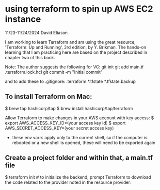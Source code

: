 # using terraform to spin up AWS EC2 instance
11/23-11/24/2024
David Eliason

I am working to learn Terraform and am using the great resource, 'Terraform: Up and Running', 3rd edition, by Y. Brikman.
The hands-on learning that I am practicing here are based on the project described in chapter two of this book.

Note: The author suggests the following for VC:
git init
git add main.tf .terraform.lock.hcl
git commit -m "Initial commit"

and to add these to .gitignore:
.terraform
*.tfstate
*.tfstate.backup

## To install Terraform on Mac:
$ brew tap hashicorp/tap
$ brew install hashicorp/tap/terraform

Allow Terraform to make changes in your AWS account with key access:
$ export AWS_ACCESS_KEY_ID=(your access key id)
$ export AWS_SECRET_ACCESS_KEY=(your secret access key)

* these env varrs apply only to the current shell, so if the computer is rebooted or a new shell is opened, these will need to be exported again

## Create a project folder and within that, a main.tf file
$ terraform init # to initialize the backend, prompt Terraform to download the code related to the provider noted in the resource provider.
